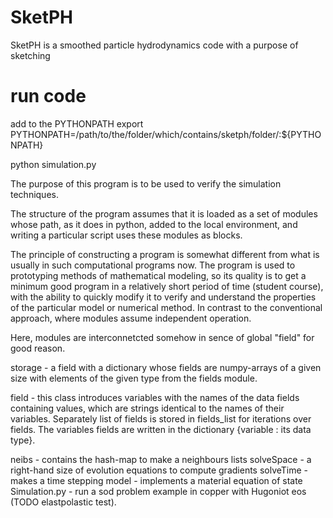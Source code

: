 # SketPH
SketPH is a smoothed particle hydrodynamics code with a purpose of sketching


# run code 
add to the PYTHONPATH export PYTHONPATH=/path/to/the/folder/which/contains/sketph/folder/:${PYTHONPATH}

python simulation.py


The purpose of this program is to be used to verify the simulation techniques. 

The structure of the program assumes that it is loaded as a set of modules 
whose path, as it does in python, added to the local environment,
 and writing a particular script uses these modules as blocks.


The principle of constructing a program is somewhat different from what
 is usually in such computational programs now.
 The program is used to prototyping methods of mathematical modeling,
 so its quality is to get a minimum good program in a relatively
 short period of time (student course), with the ability to quickly
 modify it to verify and understand the properties of the particular
 model or numerical method. In contrast to the conventional approach,
 where modules assume independent operation. 


Here, modules are interconnetcted somehow in sence of global "field" for good reason.

storage - a field with a dictionary whose fields are numpy-arrays of a given size with
elements of the given type from the fields module.

field - this class introduces variables with the names of the data fields containing values,
 which are strings identical to the names of their variables.
 Separately list of fields is stored in fields_list for iterations over fields.
 The variables fields are written in the dictionary {variable : its data type}. 

neibs - contains the hash-map to make a neighbours lists 
solveSpace - a right-hand size of evolution equations to compute gradients 
solveTime - makes a time stepping model - implements a material equation of state 
Simulation.py - run a sod problem example in copper with Hugoniot eos (TODO elastpolastic test).
